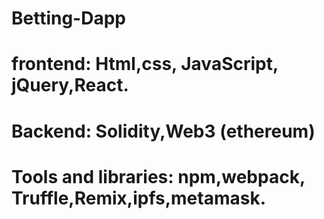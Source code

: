 # Betting-Dapp
# frontend: Html,css, JavaScript, jQuery,React.
# Backend: Solidity,Web3 (ethereum)
# Tools and libraries: npm,webpack, Truffle,Remix,ipfs,metamask.

